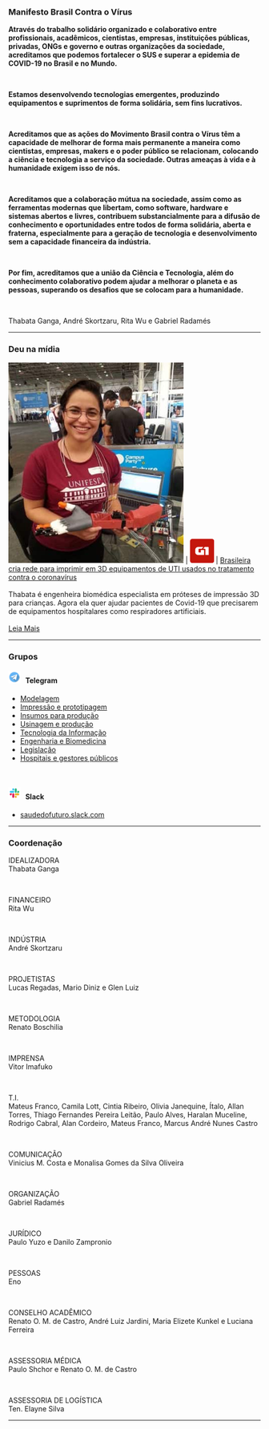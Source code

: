 ### Manifesto Brasil Contra o Vírus

**Através do trabalho solidário organizado e colaborativo entre profissionais, acadêmicos, cientistas, empresas, instituições públicas, privadas, ONGs e governo e outras organizações da sociedade, acreditamos que podemos fortalecer o SUS e superar a epidemia de COVID-19 no Brasil e no Mundo.**

<br>

**Estamos desenvolvendo tecnologias emergentes, produzindo equipamentos e suprimentos de forma solidária, sem fins lucrativos.**

<br>

**Acreditamos que as ações do Movimento Brasil contra o Vírus têm a capacidade de melhorar de forma mais permanente a maneira como cientistas, empresas, makers e o poder público se relacionam, colocando a ciência e tecnologia a serviço da sociedade. Outras ameaças à vida e à humanidade exigem isso de nós.**

<br>

**Acreditamos que a colaboração mútua na sociedade, assim como as ferramentas modernas que libertam, como software, hardware e sistemas abertos e livres, contribuem substancialmente para a difusão de conhecimento e oportunidades entre todos de forma solidária, aberta e fraterna, especialmente para a geração de tecnologia e desenvolvimento sem a capacidade financeira da indústria.**

<br>

**Por fim, acreditamos que a união da Ciência e Tecnologia, além do conhecimento colaborativo podem ajudar a melhorar o planeta e as pessoas, superando os desafios que se colocam para a humanidade.**

<br>

Thabata Ganga, André Skortzaru, Rita Wu e Gabriel Radamés

---


### Deu na mídia

![Thabata](images/thabatha.jpg "Thabata") | ![G1](images/g1.png "G1") | [Brasileira cria rede para imprimir em 3D equipamentos de UTI usados no tratamento contra o coronavírus](https://g1.globo.com/bemestar/coronavirus/noticia/2020/03/20/brasileira-cria-rede-para-imprimir-em-3d-equipamentos-de-uti-usados-no-tratamento-contra-o-coronavirus.ghtml "Reportagem") <br> <br> Thabata é engenheira biomédica especialista em próteses de impressão 3D para crianças. Agora ela quer ajudar pacientes de Covid-19 que precisarem de equipamentos hospitalares como respiradores artificiais. <br> <br> [Leia Mais](https://g1.globo.com/bemestar/coronavirus/noticia/2020/03/20/brasileira-cria-rede-para-imprimir-em-3d-equipamentos-de-uti-usados-no-tratamento-contra-o-coronavirus.ghtml)


---

### Grupos

#### ![telegram](images/telegram.png) &nbsp; Telegram
-  [Modelagem](https://t.me/joinchat/LBLmhxklKYs76TRa1hpp5Q)
-  [Impressão e prototipagem](https://t.me/joinchat/LBLmhxwfhBlw6cDAQPtOWQ)
-  [Insumos para produção](https://t.me/joinchat/LBLmhx3IVZ-U4xVBiorQzA)
-  [Usinagem e produção](https://t.me/joinchat/LBLmhxizI7tuUH0M68FPJw)
-  [Tecnologia da Informação](https://t.me/joinchat/LBLmhxrS6ul9KmTAq5a2mQ)
-  [Engenharia e Biomedicina](https://t.me/joinchat/QkdZghpiAJ7hFevyUP3g1g)
-  [Legislação](https://t.me/joinchat/QkdZghsvjF1eCvF2DxvBXg)
-  [Hospitais e gestores públicos](https://t.me/joinchat/QkdZghfxTnK5XyeL6vu4oA)

<br>

#### ![slack](images/slack.png) &nbsp; Slack
- [saudedofuturo.slack.com](https://saudedofuturo.slack.com/)

---

### Coordenação

IDEALIZADORA  
Thabata Ganga  

<br>

FINANCEIRO  
Rita Wu

<br>

INDÚSTRIA  
André Skortzaru

<br>

PROJETISTAS  
Lucas Regadas, Mario Diniz e Glen Luiz

<br>

METODOLOGIA  
Renato Boschilia

<br>

IMPRENSA  
Vitor Imafuko

<br>

T.I.  
Mateus Franco, Camila Lott, Cintia Ribeiro, Olivia Janequine, Ítalo, Allan Torres, Thiago Fernandes Pereira Leitão, Paulo Alves, Haralan Muceline, Rodrigo Cabral, Alan Cordeiro, Mateus Franco, Marcus André Nunes Castro


<br>

COMUNICAÇÃO  
Vinicius M. Costa e Monalisa Gomes da Silva Oliveira

<br>

ORGANIZAÇÃO  
Gabriel Radamés

<br>

JURÍDICO  
Paulo Yuzo e Danilo Zampronio

<br>

PESSOAS  
Eno

<br>

CONSELHO ACADÊMICO  
Renato O. M. de Castro, André Luiz Jardini, Maria Elizete Kunkel e Luciana Ferreira

<br>

ASSESSORIA MÉDICA  
Paulo Shchor e Renato O. M. de Castro

<br>

ASSESSORIA DE LOGÍSTICA  
Ten. Elayne Silva

---
